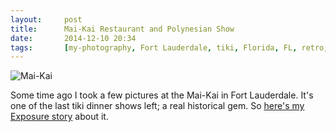 ```yaml
---
layout:     post
title:      Mai-Kai Restaurant and Polynesian Show
date:       2014-12-10 20:34
tags:       [my-photography, Fort Lauderdale, tiki, Florida, FL, retro, kitsch]
---
```


![Mai-Kai](http://raritet-blog.s3.amazonaws.com/img/DSCF1241.jpg)

Some time ago I took a few pictures at the Mai-Kai in Fort Lauderdale. It's one of the last tiki dinner shows left; a real historical gem. So [here's my Exposure story](https://andyoliver.exposure.co/maikai-restaurant-and-polynesian-show) about it.
